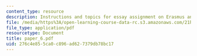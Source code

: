 ```yaml
---
content_type: resource
description: Instructions and topics for essay assignment on Erasmus and Martin Luther.
file: /media/https%3A/open-learning-course-data-rc.s3.amazonaws.com/21h-311-the-renaissance-1300-1600-fall-2004/276c4e855ca0c896ad627379db78bc17_paper_6.pdf
file_type: application/pdf
resourcetype: Document
title: paper_6.pdf
uid: 276c4e85-5ca0-c896-ad62-7379db78bc17
---
```


